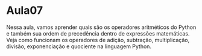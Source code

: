 # Aula07

Nessa aula, vamos aprender quais são os operadores aritméticos do Python e também sua ordem de precedência dentro de expressões matemáticas. Veja como funcionam os operadores de adição, subtração, multiplicação, divisão, exponenciação e quociente na linguagem Python.

